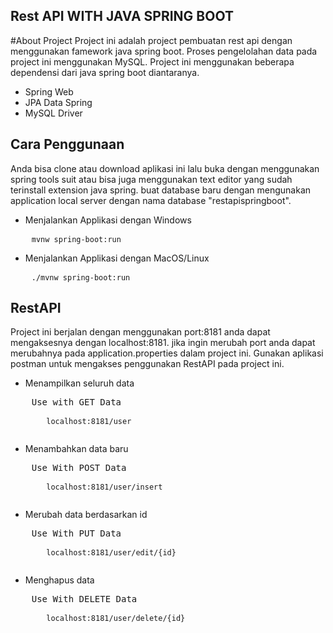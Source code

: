 <h2>Rest API WITH JAVA SPRING BOOT</h2>

#About Project
Project ini adalah project pembuatan rest api dengan menggunakan famework java spring boot. Proses pengelolahan data pada project ini menggunakan MySQL. Project ini menggunakan beberapa dependensi dari java spring boot diantaranya.

- Spring Web
- JPA Data Spring
- MySQL Driver

## Cara Penggunaan
Anda bisa clone atau download aplikasi ini lalu buka dengan menggunakan spring tools suit atau bisa juga menggunakan text editor yang sudah terinstall extension java spring. buat database baru dengan mengunakan application local server dengan nama database "restapispringboot".

- Menjalankan Applikasi dengan Windows
<pre>
    <code>mvnw spring-boot:run</code>
</pre>
- Menjalankan Applikasi dengan MacOS/Linux
<pre>
    <code>./mvnw spring-boot:run</code>
</pre>

## RestAPI
Project ini berjalan dengan menggunakan port:8181 anda dapat mengaksesnya dengan localhost:8181. jika ingin merubah port anda dapat merubahnya pada application.properties dalam project ini. Gunakan aplikasi postman untuk mengakses penggunakan RestAPI pada project ini.
- Menampilkan seluruh data
<pre>
    Use with GET Data
    <code>
        localhost:8181/user
    </code>
</pre>
- Menambahkan data baru
<pre>
    Use With POST Data
    <code>
        localhost:8181/user/insert
    </code>
</pre>
- Merubah data berdasarkan id
<pre>
    Use With PUT Data
    <code>
        localhost:8181/user/edit/{id}
    </code>
</pre>
- Menghapus data
<pre>
    Use With DELETE Data
    <code>
        localhost:8181/user/delete/{id}
    </code>
</pre>

